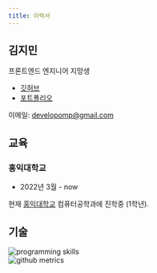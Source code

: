 ```yaml
---
title: 이력서
---
```


## 김지민

프론트엔드 엔지니어 지망생

- [깃허브](https://github.com/developomp)
- [포트폴리오](/portfolio)

이메일: developomp@gmail.com

## 교육

### 홍익대학교

- 2022년 3월 - now

현재 [홍익대학교](https://wwwce.hongik.ac.kr) 컴퓨터공학과에 진학중 (1학년).

## 기술

<img alt="programming skills" src="/img/skills.svg" style="display: block; margin-left: auto; margin-right: auto; max-width: 100%;" />

<img alt="github metrics" src="https://raw.githubusercontent.com/developomp/developomp/master/github-metrics.svg" style="display: block; margin-left: auto; margin-right: auto; max-width: 100%;">
